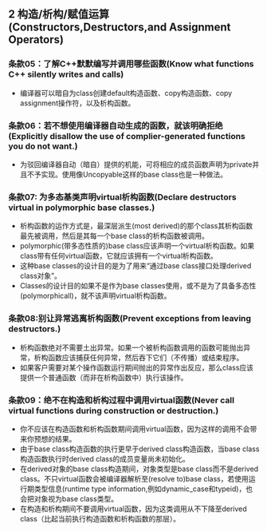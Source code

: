 ## 2 构造/析构/赋值运算(Constructors,Destructors,and Assignment Operators)
### 条款05：了解C++默默编写并调用哪些函数(Know what functions C++ silently writes and calls)
- 编译器可以暗自为class创建default构造函数、copy构造函数、copy assignment操作符，以及析构函数。


### 条款06：若不想使用编译器自动生成的函数，就该明确拒绝(Explicitly disallow the use of complier-generated functions you do not want.)
- 为驳回编译器自动（暗自）提供的机能，可将相应的成员函数声明为private并且不予实现。使用像Uncopyable这样的base class也是一种做法。


### 条款07: 为多态基类声明virtual析构函数(Declare destructors virtual in polymorphic base classes.)
- 析构函数的运作方式是，最深层派生(most derived)的那个class其析构函数最先被调用，然后是其每一个base class的析构函数被调用。
- polymorphic(带多态性质的)base class应该声明一个virtual析构函数。如果class带有任何virtual函数，它就应该拥有一个virtual析构函数。
- 这种base classes的设计目的是为了用来“通过base class接口处理derived class对象”。
- Classes的设计目的如果不是作为base classes使用，或不是为了具备多态性(polymorphicall)，就不该声明virtual析构函数。

### 条款08:别让异常逃离析构函数(Prevent exceptions from leaving destructors.)
- 析构函数绝对不需要土出异常。如果一个被析构函数调用的函数可能抛出异常，析构函数应该捕获任何异常，然后吞下它们（不传播）或结束程序。
- 如果客户需要对某个操作函数运行期间抛出的异常作出反应，那么class应该提供一个普通函数（而非在析构函数中）执行该操作。

### 条款09：绝不在构造和析构过程中调用virtual函数(Never call virtual functions during construction or destruction.)
- 你不应该在构造函数和析构函数期间调用virtual函数，因为这样的调用不会带来你预想的结果。
- 由于base class构造函数的执行更早于derived class构造函数，当base class构造函数执行时derived class的成员变量尚未初始化。
- 在derived对象的base class构造期间，对象类型是base class而不是derived class。不只virtual函数会被编译器解析至(resolve to)base class，若使用运行期类型信息(runtime type information,例如dynamic_case和typeid)，也会把对象视为base class类型。
- 在构造和析构期间不要调用virtual函数，因为这类调用从不下降至derived class（比起当前执行构造函数和析构函数的那层）。